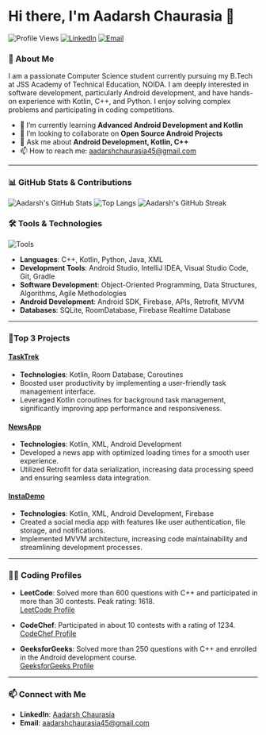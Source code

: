 # Hi there, I'm Aadarsh Chaurasia 👋
![Profile Views](https://komarev.com/ghpvc/?username=Aadarsh45&color=brightgreen)
[![LinkedIn](https://img.shields.io/badge/LinkedIn-0077B5?logo=linkedin&logoColor=white)](https://www.linkedin.com/in/aadarsh-chaurasia-876588231)
[![Email](https://img.shields.io/badge/Email-D14836?logo=gmail&logoColor=white)](mailto:aadarshchaurasia45@gmail.com)

### 🚀 About Me
I am a passionate Computer Science student currently pursuing my B.Tech at JSS Academy of Technical Education, NOIDA. I am deeply interested in software development, particularly Android development, and have hands-on experience with Kotlin, C++, and Python. I enjoy solving complex problems and participating in coding competitions.

- 🌱 I’m currently learning **Advanced Android Development and Kotlin**
- 👯 I’m looking to collaborate on **Open Source Android Projects**
- 💬 Ask me about **Android Development, Kotlin, C++**
- 📫 How to reach me: aadarshchaurasia45@gmail.com
---
### 📊 GitHub Stats & Contributions
![Aadarsh's GitHub Stats](https://github-readme-stats.vercel.app/api?username=Aadarsh45&show_icons=true&theme=radical)
![Top Langs](https://github-readme-stats.vercel.app/api/top-langs/?username=Aadarsh45&layout=compact&theme=radical)
![Aadarsh's GitHub Streak](https://github-readme-streak-stats.herokuapp.com/?user=Aadarsh45&theme=radical)



### 🛠️ Tools & Technologies
![Tools](https://skillicons.dev/icons?i=kotlin,cpp,c,py,androidstudio,git,github,gradle,vscode,windows,firebase,git,github,idea)

- **Languages**: C++, Kotlin, Python, Java, XML
- **Development Tools**: Android Studio, IntelliJ IDEA, Visual Studio Code, Git, Gradle
- **Software Development**: Object-Oriented Programming, Data Structures, Algorithms, Agile Methodologies
- **Android Development**: Android SDK, Firebase, APIs, Retrofit, MVVM
- **Databases**: SQLite, RoomDatabase, Firebase Realtime Database

---



### 💼Top 3 Projects
#### [TaskTrek](https://github.com/Aadarsh45/TaskTrek)
- **Technologies**: Kotlin, Room Database, Coroutines
- Boosted user productivity by implementing a user-friendly task management interface.
- Leveraged Kotlin coroutines for background task management, significantly improving app performance and responsiveness.

#### [NewsApp](https://github.com/Aadarsh45/NewsApp)
- **Technologies**: Kotlin, XML, Android Development
- Developed a news app with optimized loading times for a smooth user experience.
- Utilized Retrofit for data serialization, increasing data processing speed and ensuring seamless data integration.

#### [InstaDemo](https://github.com/Aadarsh45/InstaDemo)
- **Technologies**: Kotlin, XML, Android Development, Firebase
- Created a social media app with features like user authentication, file storage, and notifications.
- Implemented MVVM architecture, increasing code maintainability and streamlining development processes.

---

### 🧑‍💻 Coding Profiles
- **LeetCode**: Solved more than 600 questions with C++ and participated in more than 30 contests. Peak rating: 1618.  
  [LeetCode Profile](https://leetcode.com/Aadarsh_001/)

- **CodeChef**: Participated in about 10 contests with a rating of 1234.  
  [CodeChef Profile](https://www.codechef.com/users/aadarsh_01/)

- **GeeksforGeeks**: Solved more than 250 questions with C++ and enrolled in the Android development course.  
  [GeeksforGeeks Profile](https://auth.geeksforgeeks.org/user/aadarshchaurasia45/)

---

### 📫 Connect with Me
- **LinkedIn**: [Aadarsh Chaurasia](https://www.linkedin.com/in/aadarsh-chaurasia-876588231)
- **Email**: [aadarshchaurasia45@gmail.com](mailto:aadarshchaurasia45@gmail.com)

